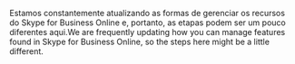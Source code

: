 <span data-ttu-id="08b55-101">Estamos constantemente atualizando as formas de gerenciar os recursos do Skype for Business Online e, portanto, as etapas podem ser um pouco diferentes aqui.</span><span class="sxs-lookup"><span data-stu-id="08b55-101">We are frequently updating how you can manage features found in Skype for Business Online, so the steps here might be a little different.</span></span>